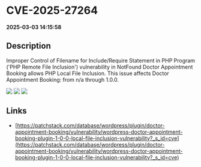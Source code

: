 # CVE-2025-27264

**2025-03-03 14:15:58**

## Description
Improper Control of Filename for Include/Require Statement in PHP Program ('PHP Remote File Inclusion') vulnerability in NotFound Doctor Appointment Booking allows PHP Local File Inclusion. This issue affects Doctor Appointment Booking: from n/a through 1.0.0.

![](https://img.shields.io/static/v1?label=Score&message=7.5&color=red)
![](https://img.shields.io/static/v1?label=Severity&message=HIGH&color=red)
![](https://img.shields.io/static/v1?label=CWE&message=RFI&color=green)

## Links
- [https://patchstack.com/database/wordpress/plugin/doctor-appointment-booking/vulnerability/wordpress-doctor-appointment-booking-plugin-1-0-0-local-file-inclusion-vulnerability?_s_id=cve](https://patchstack.com/database/wordpress/plugin/doctor-appointment-booking/vulnerability/wordpress-doctor-appointment-booking-plugin-1-0-0-local-file-inclusion-vulnerability?_s_id=cve)
